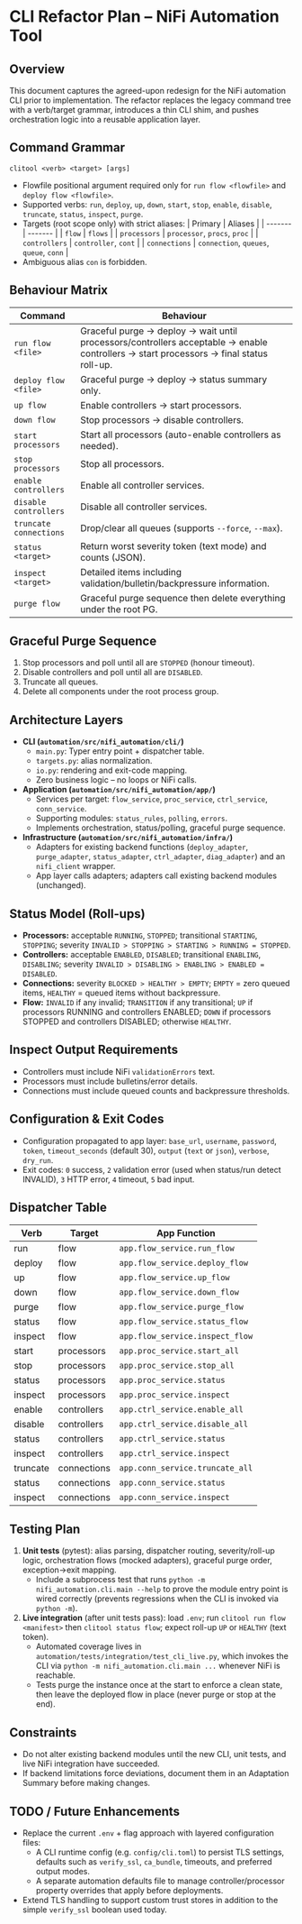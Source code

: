 # CLI Refactor Plan – NiFi Automation Tool

## Overview
This document captures the agreed-upon redesign for the NiFi automation CLI prior to implementation. The refactor replaces the legacy command tree with a verb/target grammar, introduces a thin CLI shim, and pushes orchestration logic into a reusable application layer.

## Command Grammar
```
clitool <verb> <target> [args]
```
- Flowfile positional argument required only for `run flow <flowfile>` and `deploy flow <flowfile>`.
- Supported verbs: `run`, `deploy`, `up`, `down`, `start`, `stop`, `enable`, `disable`, `truncate`, `status`, `inspect`, `purge`.
- Targets (root scope only) with strict aliases:
  | Primary | Aliases |
  | ------- | ------- |
  | `flow` | `flows` |
  | `processors` | `processor`, `procs`, `proc` |
  | `controllers` | `controller`, `cont` |
  | `connections` | `connection`, `queues`, `queue`, `conn` |
- Ambiguous alias `con` is forbidden.

## Behaviour Matrix
| Command | Behaviour |
| ------- | --------- |
| `run flow <file>` | Graceful purge → deploy → wait until processors/controllers acceptable → enable controllers → start processors → final status roll-up. |
| `deploy flow <file>` | Graceful purge → deploy → status summary only. |
| `up flow` | Enable controllers → start processors. |
| `down flow` | Stop processors → disable controllers. |
| `start processors` | Start all processors (auto-enable controllers as needed). |
| `stop processors` | Stop all processors. |
| `enable controllers` | Enable all controller services. |
| `disable controllers` | Disable all controller services. |
| `truncate connections` | Drop/clear all queues (supports `--force`, `--max`). |
| `status <target>` | Return worst severity token (text mode) and counts (JSON). |
| `inspect <target>` | Detailed items including validation/bulletin/backpressure information. |
| `purge flow` | Graceful purge sequence then delete everything under the root PG. |

## Graceful Purge Sequence
1. Stop processors and poll until all are `STOPPED` (honour timeout).
2. Disable controllers and poll until all are `DISABLED`.
3. Truncate all queues.
4. Delete all components under the root process group.

## Architecture Layers
- **CLI (`automation/src/nifi_automation/cli/`)**
  - `main.py`: Typer entry point + dispatcher table.
  - `targets.py`: alias normalization.
  - `io.py`: rendering and exit-code mapping.
  - Zero business logic – no loops or NiFi calls.
- **Application (`automation/src/nifi_automation/app/`)**
  - Services per target: `flow_service`, `proc_service`, `ctrl_service`, `conn_service`.
  - Supporting modules: `status_rules`, `polling`, `errors`.
  - Implements orchestration, status/polling, graceful purge sequence.
- **Infrastructure (`automation/src/nifi_automation/infra/`)**
  - Adapters for existing backend functions (`deploy_adapter`, `purge_adapter`, `status_adapter`, `ctrl_adapter`, `diag_adapter`) and an `nifi_client` wrapper.
  - App layer calls adapters; adapters call existing backend modules (unchanged).

## Status Model (Roll-ups)
- **Processors:** acceptable `RUNNING`, `STOPPED`; transitional `STARTING`, `STOPPING`; severity `INVALID > STOPPING > STARTING > RUNNING = STOPPED`.
- **Controllers:** acceptable `ENABLED`, `DISABLED`; transitional `ENABLING`, `DISABLING`; severity `INVALID > DISABLING > ENABLING > ENABLED = DISABLED`.
- **Connections:** severity `BLOCKED > HEALTHY > EMPTY`; `EMPTY` = zero queued items, `HEALTHY` = queued items without backpressure.
- **Flow:** `INVALID` if any invalid; `TRANSITION` if any transitional; `UP` if processors RUNNING and controllers ENABLED; `DOWN` if processors STOPPED and controllers DISABLED; otherwise `HEALTHY`.

## Inspect Output Requirements
- Controllers must include NiFi `validationErrors` text.
- Processors must include bulletins/error details.
- Connections must include queued counts and backpressure thresholds.

## Configuration & Exit Codes
- Configuration propagated to app layer: `base_url`, `username`, `password`, `token`, `timeout_seconds` (default 30), `output` (`text` or `json`), `verbose`, `dry_run`.
- Exit codes: `0` success, `2` validation error (used when status/run detect INVALID), `3` HTTP error, `4` timeout, `5` bad input.

## Dispatcher Table
| Verb | Target | App Function |
| ---- | ------ | ------------ |
| run | flow | `app.flow_service.run_flow` |
| deploy | flow | `app.flow_service.deploy_flow` |
| up | flow | `app.flow_service.up_flow` |
| down | flow | `app.flow_service.down_flow` |
| purge | flow | `app.flow_service.purge_flow` |
| status | flow | `app.flow_service.status_flow` |
| inspect | flow | `app.flow_service.inspect_flow` |
| start | processors | `app.proc_service.start_all` |
| stop | processors | `app.proc_service.stop_all` |
| status | processors | `app.proc_service.status` |
| inspect | processors | `app.proc_service.inspect` |
| enable | controllers | `app.ctrl_service.enable_all` |
| disable | controllers | `app.ctrl_service.disable_all` |
| status | controllers | `app.ctrl_service.status` |
| inspect | controllers | `app.ctrl_service.inspect` |
| truncate | connections | `app.conn_service.truncate_all` |
| status | connections | `app.conn_service.status` |
| inspect | connections | `app.conn_service.inspect` |

## Testing Plan
1. **Unit tests** (pytest): alias parsing, dispatcher routing, severity/roll-up logic, orchestration flows (mocked adapters), graceful purge order, exception→exit mapping.
   - Include a subprocess test that runs `python -m nifi_automation.cli.main --help` to prove the module entry point is wired correctly (prevents regressions when the CLI is invoked via `python -m`).
2. **Live integration** (after unit tests pass): load `.env`; run `clitool run flow <manifest>` then `clitool status flow`; expect roll-up `UP` or `HEALTHY` (text token).
   - Automated coverage lives in `automation/tests/integration/test_cli_live.py`, which invokes the CLI via `python -m nifi_automation.cli.main ...` whenever NiFi is reachable.
   - Tests purge the instance once at the start to enforce a clean state, then leave the deployed flow in place (never purge or stop at the end).

## Constraints
- Do not alter existing backend modules until the new CLI, unit tests, and live NiFi integration have succeeded.
- If backend limitations force deviations, document them in an Adaptation Summary before making changes.

## TODO / Future Enhancements
- Replace the current `.env` + flag approach with layered configuration files:
  - A CLI runtime config (e.g. `config/cli.toml`) to persist TLS settings, defaults such as `verify_ssl`, `ca_bundle`, timeouts, and preferred output modes.
  - A separate automation defaults file to manage controller/processor property overrides that apply before deployments.
- Extend TLS handling to support custom trust stores in addition to the simple `verify_ssl` boolean used today.
